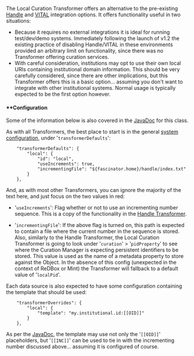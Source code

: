 The Local Curation Transformer offers an alternative to the pre-existing [Handle](documentation-system-administration-administering-mint-handle-server) and [VITAL](documentation-system-administration-administering-redbox-vital-integration) integration options. It offers functionality useful in two situations:

* Because it requires no external integrations it is ideal for running test/dev/demo systems. Immediately following the launch of v1.2 the existing practice of disabling Handle/VITAL in these environments provided an arbitrary limit on functionality, since there was no Transformer offering curation services.
* With careful consideration, institutions may opt to use their own local URIs containing institutional domain information. This should be very carefully considered, since there are other implications, but this Transformer offers this is a basic option... assuming you don't want to integrate with other institutional systems.
Normal usage is typically expected to be the first option however.

#### **[]()Configuration
Some of the information below is also covered in the [JavaDoc](https://redbox-build.cqu.edu.au/jenkins/job/mint_doco_trunk/javadoc/index.html?com/googlecode/fascinator/redbox/plugins/local/LocalTransformer.html) for this class.

As with all Transformers, the best place to start is in the general [system configuration](documentation-system-administration-general-administration-configuration-files-system-config-json), under '`transformerDefaults`':

        "transformerDefaults": {
            "local": {
                "id": "local",
                "useIncrements": true,
                "incrementingFile": "${fascinator.home}/handle/index.txt"
            }
        },
And, as with most other Transformers, you can ignore the majority of the text here, and just focus on the two values in red:

* '`useIncrements`': Flag whether or not to use an incrementing number sequence. This is a copy of the functionality in the [Handle Transformer](documentation-system-administration-administering-mint-handle-server).

* '`incrementingFile`': If the above flag is turned on, this path is expected to contain a file where the current number in the sequence is stored.
Also, similarly to the Handle Transformer, the Local Curation Transformer is going to look under '`curation`' > '`pidProperty`' to see where the Curation Manager is expecting persistent identifiers to be stored. This value is used as the name of a metadata property to store against the Object. In the absence of this config (unexpected in the context of ReDBox or Mint) the Transformer will fallback to a default value of '`localPid`'.

Each data source is also expected to have some configuration containing the template that should be used:

        "transformerOverrides": {
            "local": {
                "template": "my.institutional.id:[[OID]]"
            }
        },
As per the [JavaDoc](https://redbox-build.cqu.edu.au/jenkins/job/mint_doco_trunk/javadoc/index.html?com/googlecode/fascinator/redbox/plugins/local/LocalTransformer.html), the template may use not only the '`[[OID]]`' placeholders, but '`[[INC]]`' can be used to tie in with the incrementing number discussed above... assuming it is configured of course.